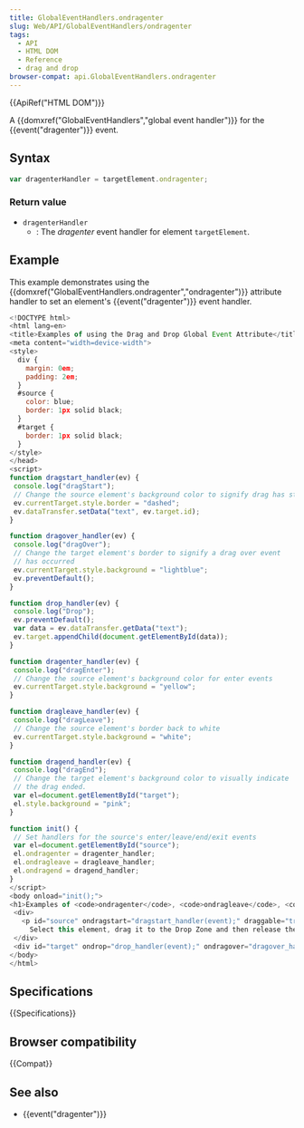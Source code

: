 ```yaml
---
title: GlobalEventHandlers.ondragenter
slug: Web/API/GlobalEventHandlers/ondragenter
tags:
  - API
  - HTML DOM
  - Reference
  - drag and drop
browser-compat: api.GlobalEventHandlers.ondragenter
---
```

{{ApiRef("HTML DOM")}}

A {{domxref("GlobalEventHandlers","global event handler")}} for the
{{event("dragenter")}} event.

## Syntax

```js
var dragenterHandler = targetElement.ondragenter;
```

### Return value

- `dragenterHandler`
  - : The _dragenter_ event handler for element `targetElement`.

## Example

This example demonstrates using the
{{domxref("GlobalEventHandlers.ondragenter","ondragenter")}} attribute handler to set an
element's {{event("dragenter")}} event handler.

```js
<!DOCTYPE html>
<html lang=en>
<title>Examples of using the Drag and Drop Global Event Attribute</title>
<meta content="width=device-width">
<style>
  div {
    margin: 0em;
    padding: 2em;
  }
  #source {
    color: blue;
    border: 1px solid black;
  }
  #target {
    border: 1px solid black;
  }
</style>
</head>
<script>
function dragstart_handler(ev) {
 console.log("dragStart");
 // Change the source element's background color to signify drag has started
 ev.currentTarget.style.border = "dashed";
 ev.dataTransfer.setData("text", ev.target.id);
}

function dragover_handler(ev) {
 console.log("dragOver");
 // Change the target element's border to signify a drag over event
 // has occurred
 ev.currentTarget.style.background = "lightblue";
 ev.preventDefault();
}

function drop_handler(ev) {
 console.log("Drop");
 ev.preventDefault();
 var data = ev.dataTransfer.getData("text");
 ev.target.appendChild(document.getElementById(data));
}

function dragenter_handler(ev) {
 console.log("dragEnter");
 // Change the source element's background color for enter events
 ev.currentTarget.style.background = "yellow";
}

function dragleave_handler(ev) {
 console.log("dragLeave");
 // Change the source element's border back to white
 ev.currentTarget.style.background = "white";
}

function dragend_handler(ev) {
 console.log("dragEnd");
 // Change the target element's background color to visually indicate
 // the drag ended.
 var el=document.getElementById("target");
 el.style.background = "pink";
}

function init() {
 // Set handlers for the source's enter/leave/end/exit events
 var el=document.getElementById("source");
 el.ondragenter = dragenter_handler;
 el.ondragleave = dragleave_handler;
 el.ondragend = dragend_handler;
}
</script>
<body onload="init();">
<h1>Examples of <code>ondragenter</code>, <code>ondragleave</code>, <code>ondragend</code></h1>
 <div>
   <p id="source" ondragstart="dragstart_handler(event);" draggable="true">
     Select this element, drag it to the Drop Zone and then release the selection to move the element.</p>
 </div>
 <div id="target" ondrop="drop_handler(event);" ondragover="dragover_handler(event);">Drop Zone</div>
</body>
</html>
```

## Specifications

{{Specifications}}

## Browser compatibility

{{Compat}}

## See also

- {{event("dragenter")}}
